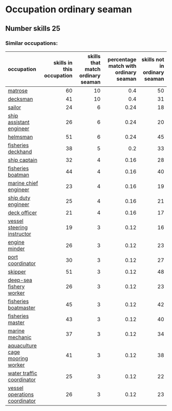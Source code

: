 # Occupation ordinary seaman
## Number skills 25
### Similar occupations:
| occupation                                                            |   skills in this occupation |   skills that match ordinary seaman |   percentage match with ordinary seaman |   skills not in ordinary seaman |
|:----------------------------------------------------------------------|----------------------------:|------------------------------------:|----------------------------------------:|--------------------------------:|
| [matrose](matrose.md)                                                 |                          60 |                                  10 |                                    0.4  |                              50 |
| [decksman](decksman.md)                                               |                          41 |                                  10 |                                    0.4  |                              31 |
| [sailor](sailor.md)                                                   |                          24 |                                   6 |                                    0.24 |                              18 |
| [ship assistant engineer](ship_assistant_engineer.md)                 |                          26 |                                   6 |                                    0.24 |                              20 |
| [helmsman](helmsman.md)                                               |                          51 |                                   6 |                                    0.24 |                              45 |
| [fisheries deckhand](fisheries_deckhand.md)                           |                          38 |                                   5 |                                    0.2  |                              33 |
| [ship captain](ship_captain.md)                                       |                          32 |                                   4 |                                    0.16 |                              28 |
| [fisheries boatman](fisheries_boatman.md)                             |                          44 |                                   4 |                                    0.16 |                              40 |
| [marine chief engineer](marine_chief_engineer.md)                     |                          23 |                                   4 |                                    0.16 |                              19 |
| [ship duty engineer](ship_duty_engineer.md)                           |                          25 |                                   4 |                                    0.16 |                              21 |
| [deck officer](deck_officer.md)                                       |                          21 |                                   4 |                                    0.16 |                              17 |
| [vessel steering instructor](vessel_steering_instructor.md)           |                          19 |                                   3 |                                    0.12 |                              16 |
| [engine minder](engine_minder.md)                                     |                          26 |                                   3 |                                    0.12 |                              23 |
| [port coordinator](port_coordinator.md)                               |                          30 |                                   3 |                                    0.12 |                              27 |
| [skipper](skipper.md)                                                 |                          51 |                                   3 |                                    0.12 |                              48 |
| [deep-sea fishery worker](deep-sea_fishery_worker.md)                 |                          26 |                                   3 |                                    0.12 |                              23 |
| [fisheries boatmaster](fisheries_boatmaster.md)                       |                          45 |                                   3 |                                    0.12 |                              42 |
| [fisheries master](fisheries_master.md)                               |                          43 |                                   3 |                                    0.12 |                              40 |
| [marine mechanic](marine_mechanic.md)                                 |                          37 |                                   3 |                                    0.12 |                              34 |
| [aquaculture cage mooring worker](aquaculture_cage_mooring_worker.md) |                          41 |                                   3 |                                    0.12 |                              38 |
| [water traffic coordinator](water_traffic_coordinator.md)             |                          25 |                                   3 |                                    0.12 |                              22 |
| [vessel operations coordinator](vessel_operations_coordinator.md)     |                          26 |                                   3 |                                    0.12 |                              23 |
